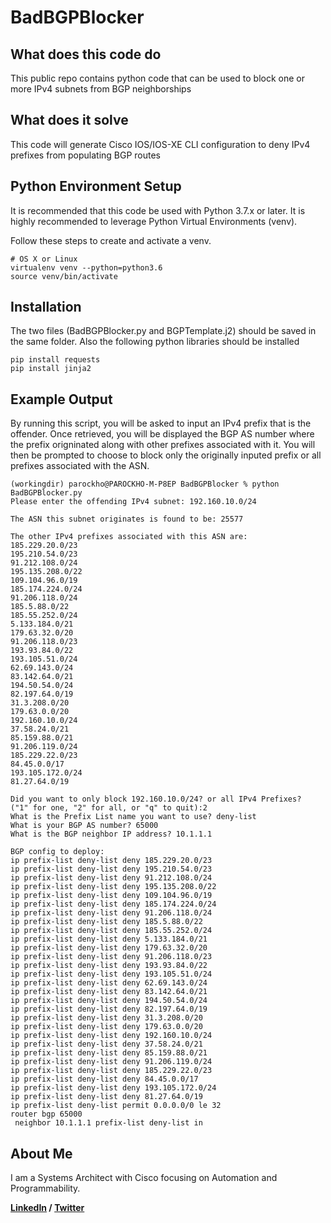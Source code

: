 # BadBGPBlocker



## What does this code do

This public repo contains python code that can be used to block one or more IPv4 subnets from BGP neighborships


## What does it solve

This code will generate Cisco IOS/IOS-XE CLI configuration to deny IPv4 prefixes from populating BGP routes

## Python Environment Setup

It is recommended that this code be used with Python 3.7.x or later.
It is highly recommended to leverage Python Virtual Environments (venv).

Follow these steps to create and activate a venv.
```
# OS X or Linux
virtualenv venv --python=python3.6
source venv/bin/activate
```

## Installation

The two files (BadBGPBlocker.py and BGPTemplate.j2) should be saved in the same folder.
Also the following python libraries should be installed
```
pip install requests
pip install jinja2
```
## Example Output
By running this script, you will be asked to input an IPv4 prefix that is the offender.
Once retrieved, you will be displayed the BGP AS number where the prefix origninated along with other prefixes associated with it.
You will then be prompted to choose to block only the originally inputed prefix or all prefixes associated with the ASN.

```
(workingdir) parockho@PAROCKHO-M-P8EP BadBGPBlocker % python BadBGPBlocker.py        
Please enter the offending IPv4 subnet: 192.160.10.0/24

The ASN this subnet originates is found to be: 25577

The other IPv4 prefixes associated with this ASN are:
185.229.20.0/23
195.210.54.0/23
91.212.108.0/24
195.135.208.0/22
109.104.96.0/19
185.174.224.0/24
91.206.118.0/24
185.5.88.0/22
185.55.252.0/24
5.133.184.0/21
179.63.32.0/20
91.206.118.0/23
193.93.84.0/22
193.105.51.0/24
62.69.143.0/24
83.142.64.0/21
194.50.54.0/24
82.197.64.0/19
31.3.208.0/20
179.63.0.0/20
192.160.10.0/24
37.58.24.0/21
85.159.88.0/21
91.206.119.0/24
185.229.22.0/23
84.45.0.0/17
193.105.172.0/24
81.27.64.0/19

Did you want to only block 192.160.10.0/24? or all IPv4 Prefixes?
("1" for one, "2" for all, or "q" to quit):2
What is the Prefix List name you want to use? deny-list
What is your BGP AS number? 65000
What is the BGP neighbor IP address? 10.1.1.1

BGP config to deploy:
ip prefix-list deny-list deny 185.229.20.0/23
ip prefix-list deny-list deny 195.210.54.0/23
ip prefix-list deny-list deny 91.212.108.0/24
ip prefix-list deny-list deny 195.135.208.0/22
ip prefix-list deny-list deny 109.104.96.0/19
ip prefix-list deny-list deny 185.174.224.0/24
ip prefix-list deny-list deny 91.206.118.0/24
ip prefix-list deny-list deny 185.5.88.0/22
ip prefix-list deny-list deny 185.55.252.0/24
ip prefix-list deny-list deny 5.133.184.0/21
ip prefix-list deny-list deny 179.63.32.0/20
ip prefix-list deny-list deny 91.206.118.0/23
ip prefix-list deny-list deny 193.93.84.0/22
ip prefix-list deny-list deny 193.105.51.0/24
ip prefix-list deny-list deny 62.69.143.0/24
ip prefix-list deny-list deny 83.142.64.0/21
ip prefix-list deny-list deny 194.50.54.0/24
ip prefix-list deny-list deny 82.197.64.0/19
ip prefix-list deny-list deny 31.3.208.0/20
ip prefix-list deny-list deny 179.63.0.0/20
ip prefix-list deny-list deny 192.160.10.0/24
ip prefix-list deny-list deny 37.58.24.0/21
ip prefix-list deny-list deny 85.159.88.0/21
ip prefix-list deny-list deny 91.206.119.0/24
ip prefix-list deny-list deny 185.229.22.0/23
ip prefix-list deny-list deny 84.45.0.0/17
ip prefix-list deny-list deny 193.105.172.0/24
ip prefix-list deny-list deny 81.27.64.0/19
ip prefix-list deny-list permit 0.0.0.0/0 le 32
router bgp 65000
 neighbor 10.1.1.1 prefix-list deny-list in
```

## About Me
I am a Systems Architect with Cisco focusing on Automation and Programmability.

**<a href="https://www.linkedin.com/in/patrickrockholz/" rel="nofollow">LinkedIn</a> / <a href="https://twitter.com/patrickrockholz" rel="nofollow">Twitter</a>**
